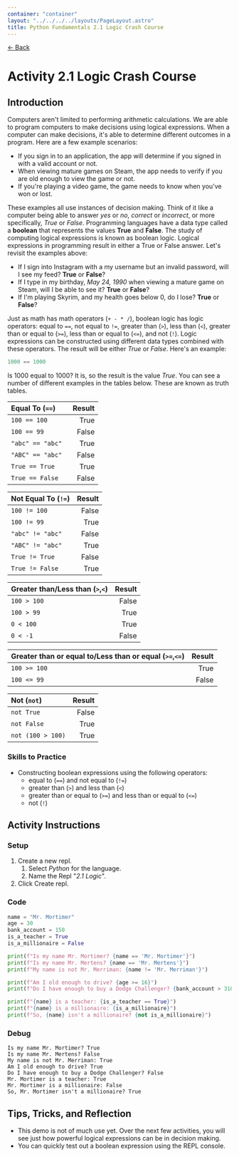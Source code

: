 ```yaml
---
container: "container"
layout: "../../../../layouts/PageLayout.astro"
title: Python Fundamentals 2.1 Logic Crash Course
---
```


[← Back](/courses/python-fundamentals/)

# Activity 2.1 Logic Crash Course

## Introduction

Computers aren't limited to performing arithmetic calculations. We are able to program computers to make decisions using logical expressions. When a computer can make decisions, it's able to determine different outcomes in a program. Here are a few example scenarios:

- If you sign in to an application, the app will determine if you signed in with a valid account or not.
- When viewing mature games on Steam, the app needs to verify if you are old enough to view the game or not.
- If you're playing a video game, the game needs to know when you've won or lost.

These examples all use instances of decision making. Think of it like a computer being able to answer _yes_ or _no_, _correct_ or _incorrect_, or more specifically, _True_ or _False_. Programming languages have a data type called a **boolean** that represents the values **True** and **False**. The study of computing logical expressions is known as boolean logic. Logical expressions in programming result in either a True or False answer. Let's revisit the examples above:

- If I sign into Instagram with a my username but an invalid password, will I see my feed? **True** or **False**?
- If I type in my birthday, _May 24, 1990_ when viewing a mature game on Steam, will I be able to see it? **True** or **False**?
- If I'm playing Skyrim, and my health goes below 0, do I lose? **True** or **False**?

Just as math has math operators (`+ - * /`), boolean logic has logic operators: equal to `==`, not equal to `!=`, greater than (`>`), less than (`<`), greater than or equal to (`>=`), less than or equal to (`<=`), and not (`!`). Logic expressions can be constructed using different data types combined with these operators. The result will be either _True_ or _False_. Here's an example:

```python
1000 == 1000
```

Is 1000 equal to 1000? It is, so the result is the value _True_. You can see a number of different examples in the tables below. These are known as truth tables.

| **Equal To (`==`)** | **Result** |
| :------------------ | ---------: |
| `100 == 100`        |       True |
| `100 == 99`         |      False |
| `"abc" == "abc"`    |       True |
| `"ABC" == "abc" `   |      False |
| `True == True`      |       True |
| `True == False`     |      False |

| **Not Equal To (`!=`)** | **Result** |
| :---------------------- | ---------: |
| `100 != 100`            |      False |
| `100 != 99`             |       True |
| `"abc" != "abc"`        |      False |
| `"ABC" != "abc" `       |       True |
| `True != True`          |      False |
| `True != False`         |       True |

| **Greater than/Less than (`>`,`<`)** | **Result** |
| :----------------------------------- | ---------: |
| `100 > 100`                          |      False |
| `100 > 99`                           |       True |
| `0 < 100`                            |       True |
| `0 < -1`                             |      False |

| **Greater than or equal to/Less than or equal (`>=`,`<=`)** | **Result** |
| :---------------------------------------------------------- | ---------: |
| `100 >= 100`                                                |       True |
| `100 <= 99`                                                 |      False |

| **Not (`not`)**   | **Result** |
| :---------------- | ---------: |
| `not True`        |      False |
| `not False`       |       True |
| `not (100 > 100)` |       True |

### Skills to Practice

- Constructing boolean expressions using the following operators:
  - equal to (`==`) and not equal to (`!=`)
  - greater than (`>`) and less than (`<`)
  - greater than or equal to (`>=`) and less than or equal to (`<=`)
  - not (`!`)

## Activity Instructions

### Setup

1. Create a new repl.
   1. Select _Python_ for the language.
   2. Name the Repl "_2.1 Logic_".
2. Click Create repl.

### Code

```python
name = "Mr. Mortimer"
age = 30
bank_account = 150
is_a_teacher = True
is_a_millionaire = False

print(f"Is my name Mr. Mortimer? {name == 'Mr. Mortimer'}")
print(f"Is my name Mr. Mertens? {name == 'Mr. Mertens'}")
print(f"My name is not Mr. Merriman: {name != 'Mr. Merriman'}")

print(f"Am I old enough to drive? {age >= 16}")
print(f"Do I have enough to buy a Dodge Challenger? {bank_account > 31000}")

print(f"{name} is a teacher: {is_a_teacher == True}")
print(f"{name} is a millionaire: {is_a_millionaire}")
print(f"So, {name} isn't a millionaire? {not is_a_millionaire}")
```

### Debug

```
Is my name Mr. Mortimer? True
Is my name Mr. Mertens? False
My name is not Mr. Merriman: True
Am I old enough to drive? True
Do I have enough to buy a Dodge Challenger? False
Mr. Mortimer is a teacher: True
Mr. Mortimer is a millionaire: False
So, Mr. Mortimer isn't a millionaire? True
```

## Tips, Tricks, and Reflection

- This demo is not of much use yet. Over the next few activities, you will see just how powerful logical expressions can be in decision making.
- You can quickly test out a boolean expression using the REPL console.
